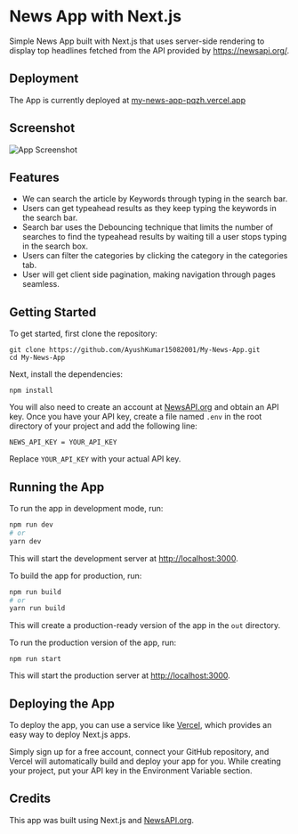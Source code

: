 # News App with Next.js

Simple News App built with Next.js that uses server-side rendering to display top headlines fetched from the API provided by https://newsapi.org/.

## Deployment
The App is currently deployed at [my-news-app-pqzh.vercel.app](https://my-news-app-pqzh.vercel.app)

## Screenshot

![App Screenshot](https://user-images.githubusercontent.com/118304566/227334086-3e2d94e0-35dd-4182-971c-bbeef30113bb.png)

## Features
- We can search the article by Keywords through typing in the search bar.
- Users can get typeahead results as they keep typing the keywords in the search bar.
- Search bar uses the Debouncing technique that limits the number of searches to find the typeahead results by waiting till a user stops typing in the search box.
- Users can filter the categories by clicking the category in the categories tab.
- User will get client side pagination,  making navigation through pages seamless.

## Getting Started

To get started, first clone the repository:

```
git clone https://github.com/AyushKumar15082001/My-News-App.git
cd My-News-App
```

Next, install the dependencies:

```
npm install
```

You will also need to create an account at [NewsAPI.org](https://newsapi.org/) and obtain an API key. Once you have your API key, create a file named `.env` in the root directory of your project and add the following line:
```
NEWS_API_KEY = YOUR_API_KEY
```

Replace `YOUR_API_KEY` with your actual API key.

## Running the App

To run the app in development mode, run:

```bash
npm run dev
# or
yarn dev
```

This will start the development server at [http://localhost:3000](http://localhost:3000).

To build the app for production, run:

```bash
npm run build
# or
yarn run build
```

This will create a production-ready version of the app in the `out` directory.

To run the production version of the app, run:

```
npm run start
```


This will start the production server at [http://localhost:3000](http://localhost:3000).

## Deploying the App

To deploy the app, you can use a service like [Vercel](https://vercel.com/), which provides an easy way to deploy Next.js apps.

Simply sign up for a free account, connect your GitHub repository, and Vercel will automatically build and deploy your app for you. While creating your project, put your API key in the Environment Variable section.

## Credits

This app was built using Next.js and [NewsAPI.org](https://newsapi.org/).
